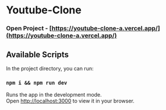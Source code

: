 # Youtube-Clone

### Open Project - [https://youtube-clone-a.vercel.app/](https://youtube-clone-a.vercel.app/)

## Available Scripts

In the project directory, you can run:

### `npm i && npm run dev`

Runs the app in the development mode.\
Open [http://localhost:3000](http://localhost:3000) to view it in your browser.